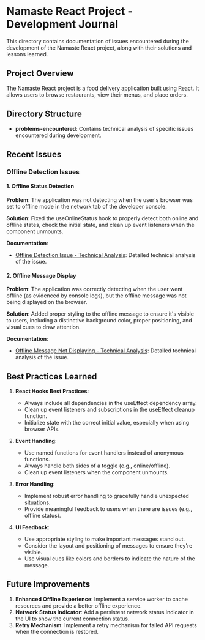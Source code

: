 # Namaste React Project - Development Journal

This directory contains documentation of issues encountered during the development of the Namaste React project, along with their solutions and lessons learned.

## Project Overview

The Namaste React project is a food delivery application built using React. It allows users to browse restaurants, view their menus, and place orders.

## Directory Structure

- **problems-encountered**: Contains technical analysis of specific issues encountered during development.

## Recent Issues

### Offline Detection Issues

#### 1. Offline Status Detection

**Problem**: The application was not detecting when the user's browser was set to offline mode in the network tab of the developer console.

**Solution**: Fixed the useOnlineStatus hook to properly detect both online and offline states, check the initial state, and clean up event listeners when the component unmounts.

**Documentation**:
- [Offline Detection Issue - Technical Analysis](./problems-encountered/OfflineDetection.md): Detailed technical analysis of the issue.

#### 2. Offline Message Display

**Problem**: The application was correctly detecting when the user went offline (as evidenced by console logs), but the offline message was not being displayed on the browser.

**Solution**: Added proper styling to the offline message to ensure it's visible to users, including a distinctive background color, proper positioning, and visual cues to draw attention.

**Documentation**:
- [Offline Message Not Displaying - Technical Analysis](./problems-encountered/OfflineMessage-NotDisplaying.md): Detailed technical analysis of the issue.

## Best Practices Learned

1. **React Hooks Best Practices**:
   - Always include all dependencies in the useEffect dependency array.
   - Clean up event listeners and subscriptions in the useEffect cleanup function.
   - Initialize state with the correct initial value, especially when using browser APIs.

2. **Event Handling**:
   - Use named functions for event handlers instead of anonymous functions.
   - Always handle both sides of a toggle (e.g., online/offline).
   - Clean up event listeners when the component unmounts.

3. **Error Handling**:
   - Implement robust error handling to gracefully handle unexpected situations.
   - Provide meaningful feedback to users when there are issues (e.g., offline status).

4. **UI Feedback**:
   - Use appropriate styling to make important messages stand out.
   - Consider the layout and positioning of messages to ensure they're visible.
   - Use visual cues like colors and borders to indicate the nature of the message.

## Future Improvements

1. **Enhanced Offline Experience**: Implement a service worker to cache resources and provide a better offline experience.
2. **Network Status Indicator**: Add a persistent network status indicator in the UI to show the current connection status.
3. **Retry Mechanism**: Implement a retry mechanism for failed API requests when the connection is restored.

